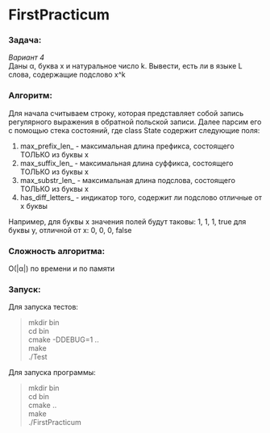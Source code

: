 FirstPracticum
==============

### Задача:
_Вариант 4_<br/>
Даны α, буква x и натуральное число k. Вывести, есть ли в языке L слова, содержащие подслово x^k

### Алгоритм:

Для начала считываем строку, которая представляет собой запись регулярного выражения в обратной польской записи. 
Далее парсим его с помощью стека состояний, где class State содержит следующие поля:

1. max_prefix_len_ - максимальная длина префикса, состоящего ТОЛЬКО из буквы x
2. max_suffix_len_ - максимальная длина суффикса, состоящего ТОЛЬКО из буквы x
3. max_substr_len_ - максимальная длина подслова, состоящего ТОЛЬКО из буквы x
4. has_diff_letters_ - индикатор того, содержит ли подслово отличные от x буквы

Например, для буквы х значения полей будут таковы: 1, 1, 1, true
          для буквы y, отличной от x: 0, 0, 0, false
          
### Сложность алгоритма:

O(|α|) по времени и по памяти

### Запуск:

Для запуска тестов:

> mkdir bin <br/>
> cd bin <br/>
> cmake -DDEBUG=1 .. <br/>
> make <br/>
> ./Test <br/>

Для запуска программы:

> mkdir bin <br/>
> cd bin <br/>
> cmake .. <br/>
> make <br/>
> ./FirstPracticum <br/>

